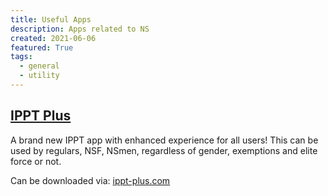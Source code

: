 ```yaml
---
title: Useful Apps
description: Apps related to NS
created: 2021-06-06
featured: True
tags:
  - general
  - utility
---
```



## [IPPT Plus](https://ippt-plus.com/)

A brand new IPPT app with enhanced experience for all users! This can be used by regulars, NSF, NSmen, regardless of gender, exemptions and elite force or not.

Can be downloaded via: [ippt-plus.com](https://ippt-plus.com/)

<youtube-video id="is5PuWIPTbc"></youtube-video>